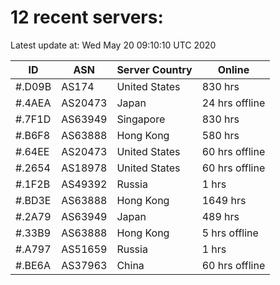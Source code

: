 # 12 recent servers:

Latest update at: Wed May 20 09:10:10 UTC 2020

| ID | ASN | Server Country | Online |
| -- | --- | -------------- | ------ |
| #.D09B | AS174 | United States | 830 hrs |
| #.4AEA | AS20473 | Japan | 24 hrs offline |
| #.7F1D | AS63949 | Singapore | 830 hrs |
| #.B6F8 | AS63888 | Hong Kong | 580 hrs |
| #.64EE | AS20473 | United States | 60 hrs offline |
| #.2654 | AS18978 | United States | 60 hrs offline |
| #.1F2B | AS49392 | Russia | 1 hrs |
| #.BD3E | AS63888 | Hong Kong | 1649 hrs |
| #.2A79 | AS63949 | Japan | 489 hrs |
| #.33B9 | AS63888 | Hong Kong | 5 hrs offline |
| #.A797 | AS51659 | Russia | 1 hrs |
| #.BE6A | AS37963 | China | 60 hrs offline |

